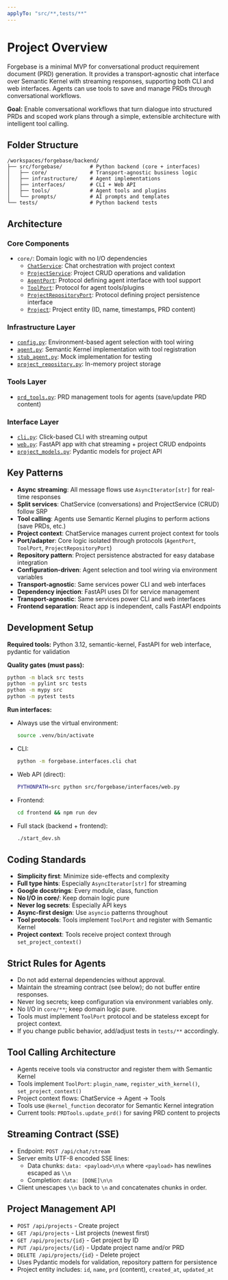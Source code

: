 ```yaml
---
applyTo: "src/**,tests/**"
---
```

# Project Overview

Forgebase is a minimal MVP for conversational product requirement document (PRD) generation. It provides a transport-agnostic chat interface over Semantic Kernel with streaming responses, supporting both CLI and web interfaces. Agents can use tools to save and manage PRDs through conversational workflows.

**Goal:** Enable conversational workflows that turn dialogue into structured PRDs and scoped work plans through a simple, extensible architecture with intelligent tool calling.

## Folder Structure

```
/workspaces/forgebase/backend/
├── src/forgebase/         # Python backend (core + interfaces)
│   ├── core/              # Transport-agnostic business logic
│   ├── infrastructure/    # Agent implementations
│   ├── interfaces/        # CLI + Web API
│   ├── tools/             # Agent tools and plugins
│   └── prompts/           # AI prompts and templates
└── tests/                 # Python backend tests
```

## Architecture

### Core Components
* `core/`: Domain logic with no I/O dependencies
  - [`ChatService`](src/forgebase/core/chat_service.py): Chat orchestration with project context
  - [`ProjectService`](src/forgebase/core/project_service.py): Project CRUD operations and validation
  - [`AgentPort`](src/forgebase/core/ports.py): Protocol defining agent interface with tool support
  - [`ToolPort`](src/forgebase/core/tool_port.py): Protocol for agent tools/plugins
  - [`ProjectRepositoryPort`](src/forgebase/core/ports.py): Protocol defining project persistence interface
  - [`Project`](src/forgebase/core/entities.py): Project entity (ID, name, timestamps, PRD content)

### Infrastructure Layer  
* [`config.py`](src/forgebase/infrastructure/config.py): Environment-based agent selection with tool wiring
* [`agent.py`](src/forgebase/infrastructure/agent.py): Semantic Kernel implementation with tool registration
* [`stub_agent.py`](src/forgebase/infrastructure/stub_agent.py): Mock implementation for testing
* [`project_repository.py`](src/forgebase/infrastructure/project_repository.py): In-memory project storage

### Tools Layer
* [`prd_tools.py`](src/forgebase/tools/prd_tools.py): PRD management tools for agents (save/update PRD content)

### Interface Layer
* [`cli.py`](src/forgebase/interfaces/cli.py): Click-based CLI with streaming output
* [`web.py`](src/forgebase/interfaces/web.py): FastAPI app with chat streaming + project CRUD endpoints
* [`project_models.py`](src/forgebase/interfaces/project_models.py): Pydantic models for project API

## Key Patterns

* **Async streaming**: All message flows use `AsyncIterator[str]` for real-time responses
* **Split services**: ChatService (conversations) and ProjectService (CRUD) follow SRP
* **Tool calling**: Agents use Semantic Kernel plugins to perform actions (save PRDs, etc.)
* **Project context**: ChatService manages current project context for tools
* **Port/adapter**: Core logic isolated through protocols (`AgentPort`, `ToolPort`, `ProjectRepositoryPort`)
* **Repository pattern**: Project persistence abstracted for easy database integration
* **Configuration-driven**: Agent selection and tool wiring via environment variables
* **Transport-agnostic**: Same services power CLI and web interfaces
* **Dependency injection**: FastAPI uses DI for service management
* **Transport-agnostic**: Same services power CLI and web interfaces
* **Frontend separation**: React app is independent, calls FastAPI endpoints

## Development Setup

**Required tools:** Python 3.12, semantic-kernel, FastAPI for web interface, pydantic for validation

**Quality gates (must pass):**
```bash
python -m black src tests
python -m pylint src tests
python -m mypy src
python -m pytest tests
```

**Run interfaces:**
- Always use the virtual environment:
  ```bash
  source .venv/bin/activate
  ```
- CLI:
  ```bash
  python -m forgebase.interfaces.cli chat
  ```
- Web API (direct):
  ```bash
  PYTHONPATH=src python src/forgebase/interfaces/web.py
  ```
- Frontend:
  ```bash
  cd frontend && npm run dev
  ```
- Full stack (backend + frontend):
  ```bash
  ./start_dev.sh
  ```

## Coding Standards

* **Simplicity first**: Minimize side-effects and complexity
* **Full type hints**: Especially `AsyncIterator[str]` for streaming
* **Google docstrings**: Every module, class, function
* **No I/O in core/**: Keep domain logic pure
* **Never log secrets**: Especially API keys
* **Async-first design**: Use `asyncio` patterns throughout
* **Tool protocols**: Tools implement `ToolPort` and register with Semantic Kernel
* **Project context**: Tools receive project context through `set_project_context()`

## Strict Rules for Agents

- Do not add external dependencies without approval.
- Maintain the streaming contract (see below); do not buffer entire responses.
- Never log secrets; keep configuration via environment variables only.
- No I/O in `core/**`; keep domain logic pure.
- Tools must implement `ToolPort` protocol and be stateless except for project context.
- If you change public behavior, add/adjust tests in `tests/**` accordingly.

## Tool Calling Architecture

- Agents receive tools via constructor and register them with Semantic Kernel
- Tools implement `ToolPort`: `plugin_name`, `register_with_kernel()`, `set_project_context()`
- Project context flows: ChatService → Agent → Tools
- Tools use `@kernel_function` decorator for Semantic Kernel integration
- Current tools: `PRDTools.update_prd()` for saving PRD content to projects

## Streaming Contract (SSE)

- Endpoint: `POST /api/chat/stream`
- Server emits UTF-8 encoded SSE lines:
  - Data chunks: `data: <payload>\n\n` where `<payload>` has newlines escaped as `\\n`
  - Completion: `data: [DONE]\n\n`
- Client unescapes `\\n` back to `\n` and concatenates chunks in order.

## Project Management API

- `POST /api/projects` - Create project
- `GET /api/projects` - List projects (newest first)  
- `GET /api/projects/{id}` - Get project by ID
- `PUT /api/projects/{id}` - Update project name and/or PRD
- `DELETE /api/projects/{id}` - Delete project
- Uses Pydantic models for validation, repository pattern for persistence
- Project entity includes: `id`, `name`, `prd` (content), `created_at`, `updated_at`